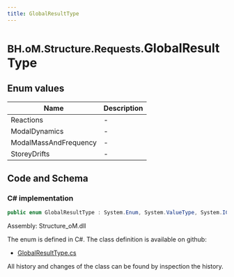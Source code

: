 ```yaml
---
title: GlobalResultType
---
```


# <small>BH.oM.Structure.Requests.</small>**GlobalResultType**



## Enum values

| Name            | Description                                                    |
|-----------------|----------------------------------------------------------------|
| Reactions |  -  |
| ModalDynamics |  -  |
| ModalMassAndFrequency |  -  |
| StoreyDrifts |  -  |


## Code and Schema

### C# implementation

``` C# title="C#"
public enum GlobalResultType : System.Enum, System.ValueType, System.IComparable, System.ISpanFormattable, System.IFormattable, System.IConvertible
```

Assembly: Structure_oM.dll

The enum is defined in C#. The class definition is available on github:

- [GlobalResultType.cs](https://github.com/BHoM/BHoM/blob/develop/Structure_oM/Requests\Enum\GlobalResultType.cs)

All history and changes of the class can be found by inspection the history.
